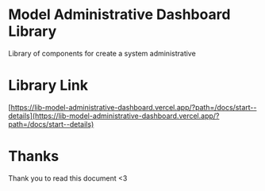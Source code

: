 # Model Administrative Dashboard Library

Library of components for create a system administrative

# Library Link

[https://lib-model-administrative-dashboard.vercel.app/?path=/docs/start--details](https://lib-model-administrative-dashboard.vercel.app/?path=/docs/start--details)

# Thanks

Thank you to read this document <3
